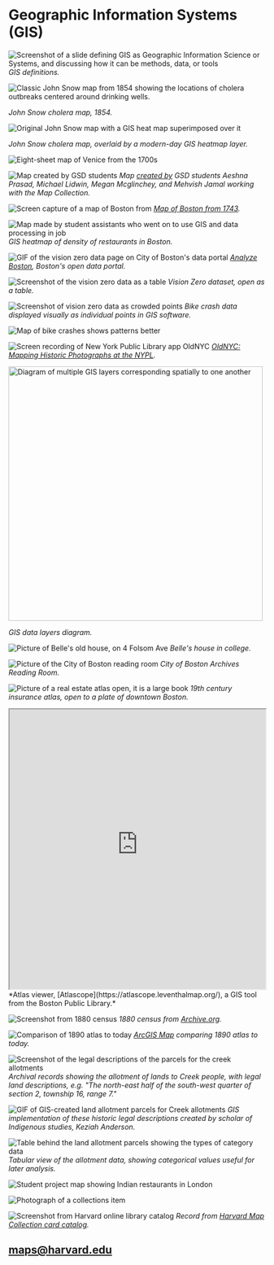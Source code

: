 # Geographic Information Systems (GIS)

![Screenshot of a slide defining GIS as Geographic Information Science or Systems, and discussing how it can be methods, data, or tools](media/GIS-intro.png)
*GIS definitions.*

![Classic John Snow map from 1854 showing the locations of cholera outbreaks centered around drinking wells.](media/snow.jpeg)

*John Snow cholera map, 1854.*

![Original John Snow map with a GIS heat map superimposed over it](media/snow-gis.png)

*John Snow cholera map, overlaid by a modern-day GIS heatmap layer.*

![Eight-sheet map of Venice from the 1700s](media/venice.jpg)

![Map created by GSD students](media/spatial-analysis.png)
*Map [created by](https://mapping.share.library.harvard.edu/blog/2021/vis-2128/) GSD students Aeshna Prasad, Michael Lidwin, Megan Mcglinchey, and Mehvish Jamal working with the Map Collection.* 

![Screen capture of a map of Boston from ](media/boston.png)
*[Map of Boston from 1743](https://collections.leventhalmap.org/search/commonwealth:9s161952m).*

![Map made by student assistants who went on to use GIS and data processing in job](media/heatmap.png)
*GIS heatmap of density of restaurants in Boston.*

![GIF of the vision zero data page on City of Boston's data portal](media/vision0.gif)
*[Analyze Boston](https://data.boston.gov/group/geospatial), Boston's open data portal.*

![Screenshot of the vision zero data as a table](media/vision0-data.png)
*Vision Zero dataset, open as a table.*

![Screenshot of vision zero data as crowded points](media/vision0-points.png)
*Bike crash data displayed visually as individual points in GIS software.*

![Map of bike crashes shows patterns better](media/vision0-map.png)


![Screen recording of New York Public Library app OldNYC](media/oldnyc.gif)
*[OldNYC: Mapping Historic Photographs at the NYPL](https://www.oldnyc.org/).* 

<img src="media/layers.jpeg" alt="Diagram of multiple GIS layers corresponding spatially to one another" height="500">

*GIS data layers diagram.*

![Picture of Belle's old house, on 4 Folsom Ave](media/folsom.png)
*Belle's house in college.*

![Picture of the City of Boston reading room](media/reading-room.png)
*City of Boston Archives Reading Room.*

![Picture of a real estate atlas open, it is a large book](media/books.png)
*19th century insurance atlas, open to a plate of downtown Boston.*

<iframe width="100%" height="550" src="https://atlascope.leventhalmap.org/#view:embed$base:000$overlay:39999059010718$zoom:18.00$center:-7914725.872110603,5210447.532772563$mode:glass$pos:204"></iframe>
*Atlas viewer, [Atlascope](https://atlascope.leventhalmap.org/), a GIS tool from the Boston Public Library.*

![Screenshot from 1880 census](media/1880-census.png)
*1880 census from [Archive.org](https://archive.org/details/10thcensus0561unit/page/n45/mode/2up?view=theater).* 

![Comparison of 1890 atlas to today](media/swipe.png)
*[ArcGIS Map](https://harvard-cga.maps.arcgis.com/apps/webappviewer/index.html?id=4f084606c3f64df8a32ce2ad938a43f6) comparing 1890 atlas to today.* 


![Screenshot of the legal descriptions of the parcels for the creek allotments](media/allotment.png)
*Archival records showing the allotment of lands to Creek people, with legal land descriptions, e.g. "The north-east half of the south-west quarter of section 2, township 16, range 7."*

![GIF of GIS-created land allotment parcels for Creek allotments](media/keziah.gif)
*GIS implementation of these historic legal descriptions created by scholar of Indigenous studies, Keziah Anderson.*

![Table behind the land allotment parcels showing the types of category data](media/allotment-table.gif)
*Tabular view of the allotment data, showing categorical values useful for later analysis.*


![Student project map showing Indian restaurants in London](media/jess-map.png)

![Photograph of a collections item](media/restaurant.png)

![Screenshot from Harvard online library catalog](media/climate-reactions.png)
*Record from  [Harvard Map Collection card catalog](https://iiif.lib.harvard.edu/manifests/view/drs:45555303$402i).* 

## maps@harvard.edu